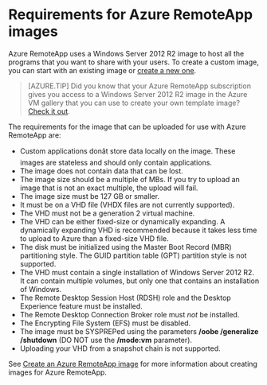 
<properties
    pageTitle="Azure RemoteApp image requirements | Windows Azure"
    description="Learn about the requirements for creating images to be used with Azure RemoteApp"
    services="remoteapp"
	documentationCenter=""
    authors="lizap"
    manager="mbaldwin" />

<tags
	ms.service="remoteapp"
	ms.date="12/05/2015"
	wacn.date=""/>



# Requirements for Azure RemoteApp images
Azure RemoteApp uses a Windows Server 2012 R2 image to host all the programs that you want to share with your users. To create a custom image, you can start with an existing image or [create a new one](/documentation/articles/remoteapp-create-custom-image).

> [AZURE.TIP] Did you know that your Azure RemoteApp subscription gives you access to a Windows Server 2012 R2 image in the Azure VM gallery that you can use to create your own template image? [Check it out](/documentation/articles/remoteapp-image-on-azurevm).  


The requirements for the image that can be uploaded for use with Azure RemoteApp are:


- Custom applications donât store data locally on the image. These images are stateless and should only contain applications.
- The image does not contain data that can be lost.
- The image size should be a multiple of MBs. If you try to upload an image that is not an exact multiple, the upload will fail.
- The image size must be 127 GB or smaller.
- It must be on a VHD file (VHDX files are not currently supported).
- The VHD must not be a generation 2 virtual machine.
- The VHD can be either fixed-size or dynamically expanding. A dynamically expanding VHD is recommended because it takes less time to upload to Azure than a fixed-size VHD file.
- The disk must be initialized using the Master Boot Record (MBR) partitioning style. The GUID partition table (GPT) partition style is not supported.
- The VHD must contain a single installation of Windows Server 2012 R2. It can contain multiple volumes, but only one that contains an installation of Windows.
- The Remote Desktop Session Host (RDSH) role and the Desktop Experience feature must be installed.
- The Remote Desktop Connection Broker role must *not* be installed.
- The Encrypting File System (EFS) must be disabled.
- The image must be SYSPREPed using the parameters **/oobe /generalize /shutdown** (DO NOT use the **/mode:vm** parameter).
- Uploading your VHD from a snapshot chain is not supported.

See [Create an Azure RemoteApp image](/documentation/articles/remoteapp-imageoptions) for more information about creating images for Azure RemoteApp.
